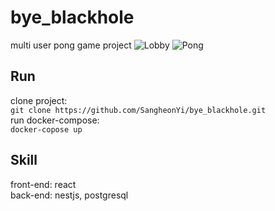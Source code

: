 # bye_blackhole
multi user pong game project
![Lobby](https://user-images.githubusercontent.com/16645988/149672951-e5873f17-d5e6-49be-9f40-069bab57fef6.JPG)
![Pong](https://user-images.githubusercontent.com/16645988/149672976-7488c448-14b4-4c09-bac0-343adcd1a641.JPG)

## Run
clone project:    
` git clone https://github.com/SangheonYi/bye_blackhole.git `   
run docker-compose:   
`docker-copose up`
## Skill
front-end: react    
back-end: nestjs, postgresql
